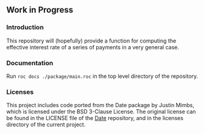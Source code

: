 ## Work in Progress

### Introduction

This repository will (hopefully) provide a function for computing the
effective interest rate of a series of payments in a very general
case.

### Documentation

Run `roc docs ./package/main.roc` in the top level directory of the
repository.

### Licenses

This project includes code ported from the Date package by Justin
Mimbs, which is licensed under the BSD 3-Clause License. The original
license can be found in the LICENSE file of the
[Date](https://github.com/justinmimbs/date) repository, and in the
licenses directory of the current project.
